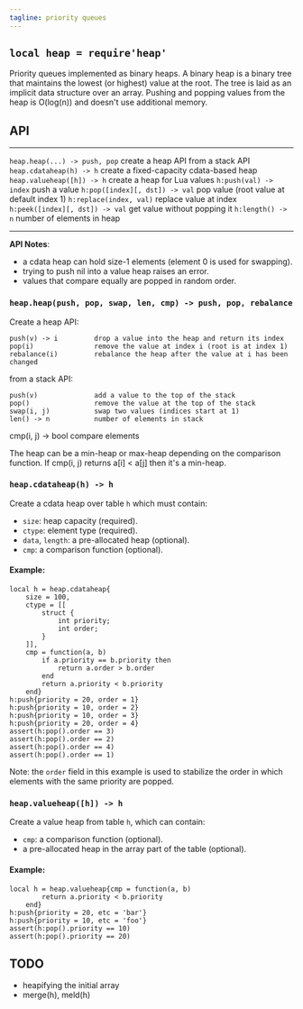 ```yaml
---
tagline: priority queues
---
```


## `local heap = require'heap'`

Priority queues implemented as binary heaps. A binary heap is a binary
tree that maintains the lowest (or highest) value at the root.
The tree is laid as an implicit data structure over an array.
Pushing and popping values from the heap is O(log(n)) and doesn't
use additional memory.

## API

-------------------------------- ----------------------------------------------------
`heap.heap(...) -> push, pop`    create a heap API from a stack API
`heap.cdataheap(h) -> h`         create a fixed-capacity cdata-based heap
`heap.valueheap([h]) -> h`       create a heap for Lua values
`h:push(val) -> index`           push a value
`h:pop([index][, dst]) -> val`   pop value (root value at default index 1)
`h:replace(index, val)`          replace value at index
`h:peek([index][, dst]) -> val`  get value without popping it
`h:length() -> n`                number of elements in heap
-------------------------------- ----------------------------------------------------

__API Notes__:

  * a cdata heap can hold size-1 elements (element 0 is used for swapping).
  * trying to push nil into a value heap raises an error.
  * values that compare equally are popped in random order.

### `heap.heap(push, pop, swap, len, cmp) -> push, pop, rebalance`

Create a heap API:

	push(v) -> i         drop a value into the heap and return its index
	pop(i)               remove the value at index i (root is at index 1)
	rebalance(i)         rebalance the heap after the value at i has been changed

from a stack API:

	push(v)              add a value to the top of the stack
	pop()                remove the value at the top of the stack
	swap(i, j)           swap two values (indices start at 1)
	len() -> n           number of elements in stack
   cmp(i, j) -> bool    compare elements

The heap can be a min-heap or max-heap depending on the comparison
function. If cmp(i, j) returns a[i] < a[j] then it's a min-heap.

### `heap.cdataheap(h) -> h`

Create a cdata heap over table `h` which must contain:

  * `size`: heap capacity (required).
  * `ctype`: element type (required).
  * `data`, `length`: a pre-allocated heap (optional).
  * `cmp`: a comparison function (optional).

#### Example:

~~~{.lua}
local h = heap.cdataheap{
	size = 100,
	ctype = [[
		struct {
			int priority;
			int order;
		}
	]],
	cmp = function(a, b)
		if a.priority == b.priority then
			return a.order > b.order
		end
		return a.priority < b.priority
	end}
h:push{priority = 20, order = 1}
h:push{priority = 10, order = 2}
h:push{priority = 10, order = 3}
h:push{priority = 20, order = 4}
assert(h:pop().order == 3)
assert(h:pop().order == 2)
assert(h:pop().order == 4)
assert(h:pop().order == 1)
~~~

Note: the `order` field in this example is used to stabilize
the order in which elements with the same priority are popped.

### `heap.valueheap([h]) -> h`

Create a value heap from table `h`, which can contain:

  * `cmp`: a comparison function (optional).
  * a pre-allocated heap in the array part of the table (optional).

#### Example:

~~~{.lua}
local h = heap.valueheap{cmp = function(a, b)
		return a.priority < b.priority
	end}
h:push{priority = 20, etc = 'bar'}
h:push{priority = 10, etc = 'foo'}
assert(h:pop().priority == 10)
assert(h:pop().priority == 20)
~~~

## TODO

  * heapifying the initial array
  * merge(h), meld(h)
